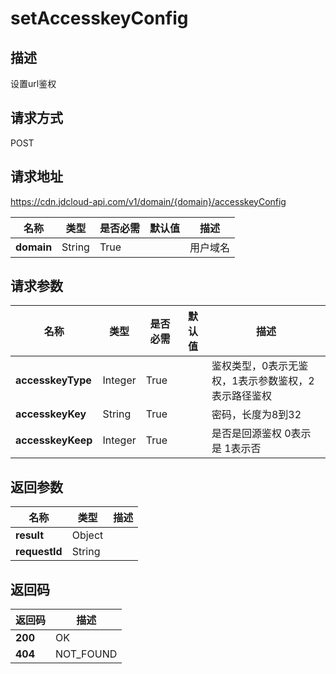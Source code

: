 # setAccesskeyConfig


## 描述
设置url鉴权

## 请求方式
POST

## 请求地址
https://cdn.jdcloud-api.com/v1/domain/{domain}/accesskeyConfig

|名称|类型|是否必需|默认值|描述|
|---|---|---|---|---|
|**domain**|String|True| |用户域名|

## 请求参数
|名称|类型|是否必需|默认值|描述|
|---|---|---|---|---|
|**accesskeyType**|Integer|True| |鉴权类型，0表示无鉴权，1表示参数鉴权，2表示路径鉴权|
|**accesskeyKey**|String|True| |密码，长度为8到32|
|**accesskeyKeep**|Integer|True| |是否是回源鉴权 0表示是 1表示否|


## 返回参数
|名称|类型|描述|
|---|---|---|
|**result**|Object| |
|**requestId**|String| |


## 返回码
|返回码|描述|
|---|---|
|**200**|OK|
|**404**|NOT_FOUND|
